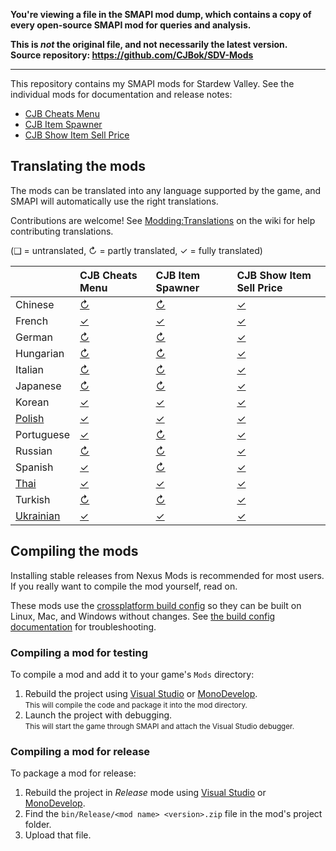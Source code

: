 **You're viewing a file in the SMAPI mod dump, which contains a copy of every open-source SMAPI mod
for queries and analysis.**

**This is _not_ the original file, and not necessarily the latest version.**  
**Source repository: https://github.com/CJBok/SDV-Mods**

----

This repository contains my SMAPI mods for Stardew Valley. See the individual mods for
documentation and release notes:

* [CJB Cheats Menu](CJBCheatsMenu)
* [CJB Item Spawner](CJBItemSpawner)
* [CJB Show Item Sell Price](CJBShowItemSellPrice)

## Translating the mods
<!--

    This section is auto-generated using a script, there's no need to edit it manually.
    https://gist.github.com/Pathoschild/040ff6c8dc863ed2a7a828aa04447033

-->
The mods can be translated into any language supported by the game, and SMAPI will automatically
use the right translations.

Contributions are welcome! See [Modding:Translations](https://stardewvalleywiki.com/Modding:Translations)
on the wiki for help contributing translations.

(❑ = untranslated, ↻ = partly translated, ✓ = fully translated)

&nbsp;      | CJB Cheats Menu                 | CJB Item Spawner                 | CJB Show Item Sell Price
:---------- | :------------------------------ | :------------------------------- | :-------------------------------------
Chinese     | [↻](CJBCheatsMenu/i18n/zh.json) | [↻](CJBItemSpawner/i18n/zh.json) | [✓](CJBShowItemSellPrice/i18n/zh.json)
French      | [✓](CJBCheatsMenu/i18n/fr.json) | [✓](CJBItemSpawner/i18n/fr.json) | [✓](CJBShowItemSellPrice/i18n/fr.json)
German      | [↻](CJBCheatsMenu/i18n/de.json) | [↻](CJBItemSpawner/i18n/de.json) | [✓](CJBShowItemSellPrice/i18n/de.json)
Hungarian   | [↻](CJBCheatsMenu/i18n/hu.json) | [↻](CJBItemSpawner/i18n/hu.json) | [✓](CJBShowItemSellPrice/i18n/hu.json)
Italian     | [↻](CJBCheatsMenu/i18n/it.json) | [↻](CJBItemSpawner/i18n/it.json) | [✓](CJBShowItemSellPrice/i18n/it.json)
Japanese    | [↻](CJBCheatsMenu/i18n/ja.json) | [↻](CJBItemSpawner/i18n/ja.json) | [✓](CJBShowItemSellPrice/i18n/ja.json)
Korean      | [✓](CJBCheatsMenu/i18n/ko.json) | [✓](CJBItemSpawner/i18n/ko.json) | [✓](CJBShowItemSellPrice/i18n/ko.json)
[Polish]    | [✓](CJBCheatsMenu/i18n/pl.json) | [✓](CJBItemSpawner/i18n/pl.json) | [✓](CJBShowItemSellPrice/i18n/pl.json)
Portuguese  | [✓](CJBCheatsMenu/i18n/pt.json) | [↻](CJBItemSpawner/i18n/pt.json) | [✓](CJBShowItemSellPrice/i18n/pt.json)
Russian     | [↻](CJBCheatsMenu/i18n/ru.json) | [↻](CJBItemSpawner/i18n/ru.json) | [✓](CJBShowItemSellPrice/i18n/ru.json)
Spanish     | [✓](CJBCheatsMenu/i18n/es.json) | [↻](CJBItemSpawner/i18n/es.json) | [✓](CJBShowItemSellPrice/i18n/es.json)
[Thai]      | [✓](CJBCheatsMenu/i18n/th.json) | [✓](CJBItemSpawner/i18n/th.json) | [✓](CJBShowItemSellPrice/i18n/th.json)
Turkish     | [↻](CJBCheatsMenu/i18n/tr.json) | [↻](CJBItemSpawner/i18n/tr.json) | [✓](CJBShowItemSellPrice/i18n/tr.json)
[Ukrainian] | [✓](CJBCheatsMenu/i18n/uk.json) | [✓](CJBItemSpawner/i18n/uk.json) | [✓](CJBShowItemSellPrice/i18n/uk.json)

[Polish]: https://www.nexusmods.com/stardewvalley/mods/3616
[Thai]: https://www.nexusmods.com/stardewvalley/mods/7052
[Ukrainian]: https://www.nexusmods.com/stardewvalley/mods/8427

## Compiling the mods
Installing stable releases from Nexus Mods is recommended for most users. If you really want to
compile the mod yourself, read on.

These mods use the [crossplatform build config](https://www.nuget.org/packages/Pathoschild.Stardew.ModBuildConfig)
so they can be built on Linux, Mac, and Windows without changes. See [the build config documentation](https://www.nuget.org/packages/Pathoschild.Stardew.ModBuildConfig)
for troubleshooting.

### Compiling a mod for testing
To compile a mod and add it to your game's `Mods` directory:

1. Rebuild the project using [Visual Studio](https://www.visualstudio.com/vs/community/) or [MonoDevelop](http://www.monodevelop.com/).  
   <small>This will compile the code and package it into the mod directory.</small>
2. Launch the project with debugging.  
   <small>This will start the game through SMAPI and attach the Visual Studio debugger.</small>

### Compiling a mod for release
To package a mod for release:

1. Rebuild the project in _Release_ mode using [Visual Studio](https://www.visualstudio.com/vs/community/) or [MonoDevelop](http://www.monodevelop.com/).
2. Find the `bin/Release/<mod name> <version>.zip` file in the mod's project folder.
3. Upload that file.
